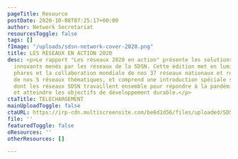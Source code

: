```yaml
---
pageTitle: Resource
postDate: 2020-10-08T07:25:17+00:00
author: Network Secretariat
resourcesToggle: false
tags: []
fImage: "/uploads/sdsn-network-cover-2020.png"
title: LES RÉSEAUX EN ACTION 2020
desc: <p>Le rapport "Les réseaux 2020 en action" présente les solutions et les partenariats
  innovants menés par les réseaux de la SDSN. Cette édition met en lumière les initiatives
  phares et la collaboration mondiale de nos 37 réseaux nationaux et régionaux et
  de nos 5 réseaux thématiques, et comprend une introduction spéciale sur la manière
  dont les réseaux SDSN travaillent ensemble pour répondre à la pandémie COVID-19
  et atteindre les objectifs de développement durable.</p>
ctaTitle: TELECHARGEMENT
mainUploadToggle: false
ctaURL: https://irp-cdn.multiscreensite.com/be6d1d56/files/uploaded/SDSN%20network_2020-web%20final.pdf
file: ''
featuredToggle: false
oResources: ''
otherResources: []

---
```

